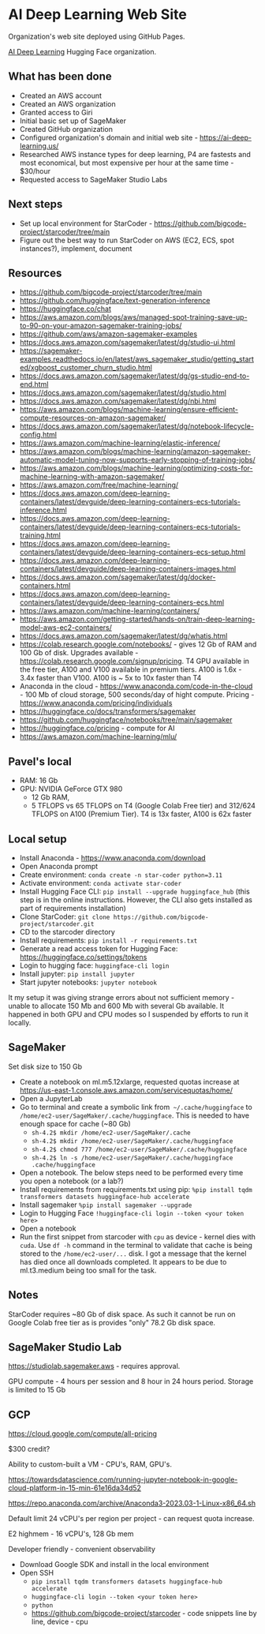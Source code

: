 # AI Deep Learning Web Site

Organization's web site deployed using GitHub Pages.

[AI Deep Learning](https://huggingface.co/ai-deep-learning) Hugging Face organization.

## What has been done

* Created an AWS account
* Created an AWS organization
* Granted access to Giri
* Initial basic set up of SageMaker
* Created GitHub organization
* Configured organization's domain and initial web site - https://ai-deep-learning.us/
* Researched AWS instance types for deep learning, P4 are fastests and most economical, but most expensive per hour at the same time - $30/hour
* Requested access to SageMaker Studio Labs

## Next steps

* Set up local environment for StarCoder - https://github.com/bigcode-project/starcoder/tree/main
* Figure out the best way to run StarCoder on AWS (EC2, ECS, spot instances?), implement, document


## Resources

* https://github.com/bigcode-project/starcoder/tree/main
* https://github.com/huggingface/text-generation-inference
* https://huggingface.co/chat
* https://aws.amazon.com/blogs/aws/managed-spot-training-save-up-to-90-on-your-amazon-sagemaker-training-jobs/
* https://github.com/aws/amazon-sagemaker-examples
* https://docs.aws.amazon.com/sagemaker/latest/dg/studio-ui.html
* https://sagemaker-examples.readthedocs.io/en/latest/aws_sagemaker_studio/getting_started/xgboost_customer_churn_studio.html
* https://docs.aws.amazon.com/sagemaker/latest/dg/gs-studio-end-to-end.html
* https://docs.aws.amazon.com/sagemaker/latest/dg/studio.html
* https://docs.aws.amazon.com/sagemaker/latest/dg/nbi.html
* https://aws.amazon.com/blogs/machine-learning/ensure-efficient-compute-resources-on-amazon-sagemaker/
* https://docs.aws.amazon.com/sagemaker/latest/dg/notebook-lifecycle-config.html
* https://aws.amazon.com/machine-learning/elastic-inference/
* https://aws.amazon.com/blogs/machine-learning/amazon-sagemaker-automatic-model-tuning-now-supports-early-stopping-of-training-jobs/
* https://aws.amazon.com/blogs/machine-learning/optimizing-costs-for-machine-learning-with-amazon-sagemaker/
* https://aws.amazon.com/free/machine-learning/
* https://docs.aws.amazon.com/deep-learning-containers/latest/devguide/deep-learning-containers-ecs-tutorials-inference.html
* https://docs.aws.amazon.com/deep-learning-containers/latest/devguide/deep-learning-containers-ecs-tutorials-training.html
* https://docs.aws.amazon.com/deep-learning-containers/latest/devguide/deep-learning-containers-ecs-setup.html
* https://docs.aws.amazon.com/deep-learning-containers/latest/devguide/deep-learning-containers-images.html
* https://docs.aws.amazon.com/sagemaker/latest/dg/docker-containers.html
* https://docs.aws.amazon.com/deep-learning-containers/latest/devguide/deep-learning-containers-ecs.html
* https://aws.amazon.com/machine-learning/containers/
* https://aws.amazon.com/getting-started/hands-on/train-deep-learning-model-aws-ec2-containers/
* https://docs.aws.amazon.com/sagemaker/latest/dg/whatis.html
* https://colab.research.google.com/notebooks/ - gives 12 Gb of RAM and 100 Gb of disk. Upgrades available - https://colab.research.google.com/signup/pricing. T4 GPU available in the free tier, A100 and V100 available in premium tiers. A100 is 1.6x - 3.4x faster than V100. A100 is ~ 5x to 10x faster than T4
* Anaconda in the cloud - https://www.anaconda.com/code-in-the-cloud - 100 Mb of cloud storage, 500 seconds/day of hight compute. Pricing - https://www.anaconda.com/pricing/individuals
* https://huggingface.co/docs/transformers/sagemaker
* https://github.com/huggingface/notebooks/tree/main/sagemaker
* https://huggingface.co/pricing - compute for AI
* https://aws.amazon.com/machine-learning/mlu/

## Pavel's local 

* RAM: 16 Gb
* GPU: NVIDIA GeForce GTX 980
    * 12 Gb RAM, 
    * 5 TFLOPS vs 65 TFLOPS on T4 (Google Colab Free tier) and 312/624 TFLOPS on A100 (Premium Tier). T4 is 13x faster, A100 is 62x faster

## Local setup

* Install Anaconda - https://www.anaconda.com/download
* Open Anaconda prompt
* Create environment: ``conda create -n star-coder python=3.11``
* Activate environment: ``conda activate star-coder``
* Install Hugging Face CLI: ``pip install --upgrade huggingface_hub`` (this step is in the online instructions. However, the CLI also gets installed as part of requirements installation) 
* Clone StarCoder: ``git clone https://github.com/bigcode-project/starcoder.git``
* CD to the starcoder directory
* Install requirements: ``pip install -r requirements.txt``
* Generate a read access token for Hugging Face: https://huggingface.co/settings/tokens
* Login to hugging face: ``huggingface-cli login``
* Install jupyter: ``pip install jupyter``
* Start jupyter notebooks: ``jupyter notebook``

It my setup it was giving strange errors about not sufficient memory - unable to allocate 150 Mb and 600 Mb with several Gb available. It happened in both GPU and CPU modes so I suspended by efforts to run it locally.

## SageMaker

Set disk size to 150 Gb

* Create a notebook on ml.m5.12xlarge, requested quotas increase at https://us-east-1.console.aws.amazon.com/servicequotas/home/
* Open a JupyterLab
* Go to terminal and create a symbolic link from`` ~/.cache/huggingface`` to ``/home/ec2-user/SageMaker/.cache/huggingface``. This is needed to have enough space for cache (~80 Gb)
    * ``sh-4.2$ mkdir /home/ec2-user/SageMaker/.cache``
    * ``sh-4.2$ mkdir /home/ec2-user/SageMaker/.cache/huggingface``
    * ``sh-4.2$ chmod 777 /home/ec2-user/SageMaker/.cache/huggingface``
    * ``sh-4.2$ ln -s /home/ec2-user/SageMaker/.cache/huggingface .cache/huggingface``
* Open a notebook. The below steps need to be performed every time you open a notebook (or a lab?)
* Install requirements from requirements.txt using pip: ``%pip install tqdm transformers datasets huggingface-hub accelerate``
* Install sagemaker ``%pip install sagemaker --upgrade``
* Login to Hugging Face ``!huggingface-cli login --token <your token here>``
* Open a notebook
* Run the first snippet from starcoder with ``cpu`` as device - kernel dies with ``cuda``. Use ``df -h`` command in the terminal to validate that cache is being stored to the ``/home/ec2-user/...`` disk. I got a message that the kernel has died once all downloads completed. It appears to be due to ml.t3.medium being too small for the task.

## Notes

StarCoder requires ~80 Gb of disk space. As such it cannot be run on Google Colab free tier as is provides "only" 78.2 Gb disk space.

## SageMaker Studio Lab

https://studiolab.sagemaker.aws - requires approval. 

GPU compute - 4 hours per session and 8 hour in 24 hours period. Storage is limited to 15 Gb

## GCP

https://cloud.google.com/compute/all-pricing

$300 credit?

Ability to custom-built a VM - CPU's, RAM, GPU's.

https://towardsdatascience.com/running-jupyter-notebook-in-google-cloud-platform-in-15-min-61e16da34d52

https://repo.anaconda.com/archive/Anaconda3-2023.03-1-Linux-x86_64.sh

Default limit 24 vCPU's per region per project - can request quota increase.

E2 highmem - 16 vCPU's, 128 Gb mem

Developer friendly - convenient observability

* Download Google SDK and install in the local environment
* Open SSH 
    * ``pip install tqdm transformers datasets huggingface-hub accelerate``
    * ``huggingface-cli login --token <your token here>``
    * ``python``
    * https://github.com/bigcode-project/starcoder - code snippets line by line, device - cpu



